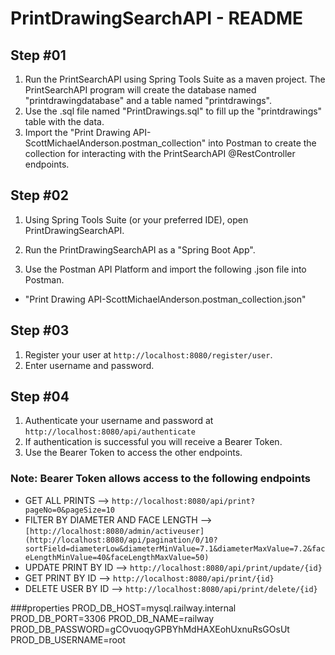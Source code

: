


# PrintDrawingSearchAPI - README
## Step #01
1. Run the PrintSearchAPI using Spring Tools Suite as a maven project. The PrintSearchAPI program will
create the database named "printdrawingdatabase" and a table named "printdrawings".
2. Use the .sql file named "PrintDrawings.sql" to fill up the "printdrawings" table with the data.
3. Import the "Print Drawing API-ScottMichaelAnderson.postman_collection" into Postman to create the collection for interacting
with the PrintSearchAPI @RestController endpoints.


## Step #02

1. Using Spring Tools Suite (or your preferred IDE), open PrintDrawingSearchAPI.

2. Run the PrintDrawingSearchAPI as a "Spring Boot App".

3. Use the Postman API Platform and import the following .json file into Postman.
- "Print Drawing API-ScottMichaelAnderson.postman_collection.json"

## Step #03

1. Register your user at `http://localhost:8080/register/user`.
2. Enter username and password.

## Step #04

1. Authenticate your username and password at `http://localhost:8080/api/authenticate`
2. If authentication is successful you will receive a Bearer Token.
3. Use the Bearer Token to access the other endpoints.


### Note: Bearer Token allows access to the following endpoints
-   GET ALL PRINTS --> `http://localhost:8080/api/print?pageNo=0&pageSize=10`
- FILTER BY DIAMETER AND FACE LENGTH --> `[http://localhost:8080/admin/activeuser](http://localhost:8080/api/pagination/0/10?sortField=diameterLow&diameterMinValue=7.1&diameterMaxValue=7.2&faceLengthMinValue=40&faceLengthMaxValue=50)`
-   UPDATE PRINT BY ID --> `http://localhost:8080/api/print/update/{id}`
-   GET PRINT BY ID --> `http://localhost:8080/api/print/{id}`
-   DELETE USER BY ID --> `http://localhost:8080/api/print/delete/{id}`


###properties
PROD_DB_HOST=mysql.railway.internal
PROD_DB_PORT=3306
PROD_DB_NAME=railway
PROD_DB_PASSWORD=gCOvuoqyGPBYhMdHAXEohUxnuRsGOsUt
PROD_DB_USERNAME=root